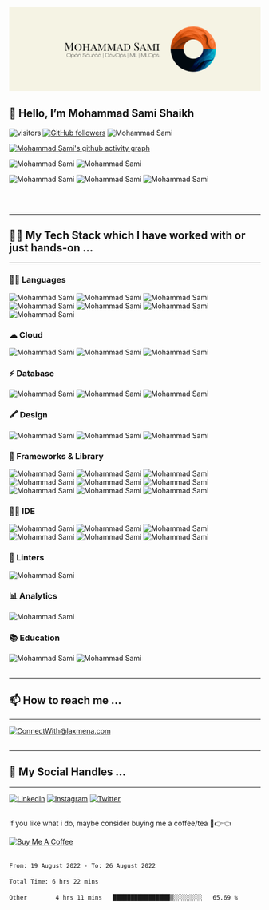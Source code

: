 ![Test Image 3](/assets/MohammadSami.png)

## 👋 Hello, I’m Mohammad Sami Shaikh

![visitors](https://visitor-badge.laobi.icu/badge?page_id=samishaikh6810.samishaikh6810) [![GitHub followers](https://img.shields.io/github/followers/samishaikh6810.svg?style=social&label=Follow)](https://github.com/samishaikh6810?tab=followers)
![Mohammad Sami](https://hits.seeyoufarm.com/api/count/incr/badge.svg?url=https%3A%2F%2Fgithub.com%2Fsamishaikh68101212%2Fhit-counter)

<!---
SamiShaikh6810/SamiShaikh6810 is a ✨ special ✨ repository because its `README.md` (this file) appears on your GitHub profile.
You can click the Preview link to take a look at your changes.
--->

<!-- Contribution Graph-->
[![Mohammad Sami's github activity graph](https://activity-graph.herokuapp.com/graph?username=samishaikh6810&theme=xcode&bg_color=0D1117&color=5BCDEC&line=5BCDEC&point=FFFFFF&hide_border=true)](https://github.com/samishaikh6810)

![Mohammad Sami](https://github-profile-summary-cards.vercel.app/api/cards/profile-details?username=samishaikh6810&theme=vue)
![Mohammad Sami](https://github-profile-trophy.vercel.app/?username=samishaikh6810)

![Mohammad Sami](https://github-readme-stats.vercel.app/api?username=samishaikh6810&show_icons=true&theme=dark&count_private=true&text_color=d3d3d3&icon_color=00E6FE&title_color=00E6FE)
![Mohammad Sami](https://github-readme-streak-stats.herokuapp.com/?user=samishaikh6810&theme=dark&theme=black-ice&stroke=0000)
![Mohammad Sami](https://github-readme-stats.vercel.app/api/top-langs/?username=samishaikh6810&layout=compact&theme=dark&langs_count=6&count_private=false&text_color=d3d3d3&title_color=00E6FE)

<!-- <p align="center">
<!-- <a href="https://github.com/SamiShaikh6810" title="Redirect's to Mohammad Sami's Github">
<img width="49%" src="https://github-readme-stats.vercel.app/api?username=samishaikh6810&show_icons=true&theme=dark&count_private=true&text_color=d3d3d3&icon_color=00E6FE&title_color=00E6FE" /></a> -->
  
<!-- <a href="https://github.com/SamiShaikh6810">
<img width="49%" title="Redirect's to Mohammad Sami Github" src="https://github-readme-streak-stats.herokuapp.com/?user=samishaikh6810&theme=dark&theme=black-ice&stroke=0000" /></a>

<a href ="https://github.com/SamiShaikh6810" title="Redirect's to Mohammad Sami's Github">
<img width="43%" src="https://github-readme-stats.vercel.app/api/top-langs/?username=samishaikh6810&layout=compact&theme=dark&langs_count=6&count_private=false&text_color=d3d3d3&title_color=00E6FE"/></a> --> 
<br/><br/>

***
## 👩‍💻 My Tech Stack which I have worked with or just hands-on ...
***

### 👩‍💻 Languages
![Mohammad Sami](https://img.shields.io/badge/C-00599C?style=for-the-badge&logo=c&logoColor=white)
![Mohammad Sami](https://img.shields.io/badge/C%2B%2B-00599C?style=for-the-badge&logo=c%2B%2B&logoColor=white)
![Mohammad Sami](https://img.shields.io/badge/CSS3-1572B6?style=for-the-badge&logo=css3&logoColor=white)
![Mohammad Sami](https://img.shields.io/badge/HTML5-E34F26?style=for-the-badge&logo=html5&logoColor=white)
![Mohammad Sami](https://img.shields.io/badge/JavaScript-323330?style=for-the-badge&logo=javascript&logoColor=F7DF1E)
![Mohammad Sami](https://img.shields.io/badge/json-5E5C5C?style=for-the-badge&logo=json&logoColor=white)
![Mohammad Sami](https://img.shields.io/badge/Python-FFD43B?style=for-the-badge&logo=python&logoColor=blue)

### ☁ Cloud
![Mohammad Sami](https://img.shields.io/badge/Amazon_AWS-FF9900?style=for-the-badge&logo=amazonaws&logoColor=white)
![Mohammad Sami](https://img.shields.io/badge/Google_Cloud-4285F4?style=for-the-badge&logo=google-cloud&logoColor=white)
![Mohammad Sami](https://img.shields.io/badge/Heroku-430098?style=for-the-badge&logo=heroku&logoColor=white)

### ⚡ Database
![Mohammad Sami](https://img.shields.io/badge/MySQL-005C84?style=for-the-badge&logo=mysql&logoColor=white)
![Mohammad Sami](https://img.shields.io/badge/MongoDB-4EA94B?style=for-the-badge&logo=mongodb&logoColor=white)
![Mohammad Sami](https://img.shields.io/badge/SQLite-07405E?style=for-the-badge&logo=sqlite&logoColor=white)

### 🖍 Design
![Mohammad Sami](https://img.shields.io/badge/Adobe%20Photoshop-31A8FF?style=for-the-badge&logo=Adobe%20Photoshop&logoColor=black)
![Mohammad Sami](https://img.shields.io/badge/Canva-%2300C4CC.svg?&style=for-the-badge&logo=Canva&logoColor=white)
![Mohammad Sami](https://img.shields.io/badge/Figma-F24E1E?style=for-the-badge&logo=figma&logoColor=white)

### 🚀 Frameworks & Library
![Mohammad Sami](https://img.shields.io/badge/Bootstrap-563D7C?style=for-the-badge&logo=bootstrap&logoColor=white)
![Mohammad Sami](https://img.shields.io/badge/Django-092E20?style=for-the-badge&logo=django&logoColor=green)
![Mohammad Sami](https://img.shields.io/badge/GitHub%20Pages-222222?style=for-the-badge&logo=GitHub%20Pages&logoColor=white)
![Mohammad Sami](https://img.shields.io/badge/Jupyter-F37626.svg?&style=for-the-badge&logo=Jupyter&logoColor=white)
![Mohammad Sami](https://img.shields.io/badge/npm-CB3837?style=for-the-badge&logo=npm&logoColor=white)
![Mohammad Sami](https://img.shields.io/badge/React-20232A?style=for-the-badge&logo=react&logoColor=61DAFB)
![Mohammad Sami](https://img.shields.io/badge/Sass-CC6699?style=for-the-badge&logo=sass&logoColor=white)
![Mohammad Sami](https://img.shields.io/badge/Tailwind_CSS-38B2AC?style=for-the-badge&logo=tailwind-css&logoColor=white)
![Mohammad Sami](https://img.shields.io/badge/Xampp-F37623?style=for-the-badge&logo=xampp&logoColor=white)

### 👩‍💻 IDE
![Mohammad Sami](https://img.shields.io/badge/Colab-F9AB00?style=for-the-badge&logo=googlecolab&color=525252)
![Mohammad Sami](https://img.shields.io/badge/Eclipse-2C2255?style=for-the-badge&logo=eclipse&logoColor=white)
![Mohammad Sami](https://img.shields.io/badge/IntelliJ_IDEA-000000.svg?style=for-the-badge&logo=intellij-idea&logoColor=white)
![Mohammad Sami](https://img.shields.io/badge/PyCharm-000000.svg?&style=for-the-badge&logo=PyCharm&logoColor=white)
![Mohammad Sami](https://img.shields.io/badge/sublime_text-%23575757.svg?&style=for-the-badge&logo=sublime-text&logoColor=important)
![Mohammad Sami](https://img.shields.io/badge/VSCode-0078D4?style=for-the-badge&logo=visual%20studio%20code&logoColor=white)

### 🧐 Linters
![Mohammad Sami](https://img.shields.io/badge/prettier-1A2C34?style=for-the-badge&logo=prettier&logoColor=F7BA3E)

### 📊 Analytics
![Mohammad Sami](https://img.shields.io/badge/WakaTime-000000?style=for-the-badge&logo=WakaTime&logoColor=white)

### 📚 Education
![Mohammad Sami](https://img.shields.io/badge/Coursera-0056D2?style=for-the-badge&logo=Coursera&logoColor=white)
![Mohammad Sami](https://img.shields.io/badge/Udemy-EC5252?style=for-the-badge&logo=Udemy&logoColor=white)
<br/><br/>

***
## 📫 How to reach me ...
***
<a href="mailto:mohammadsami@duck.com">![ConnectWith@laxmena.com](https://img.shields.io/badge/Gmail-D14836?style=for-the-badge&logo=gmail&logoColor=white)</a>
<br/><br/>

***
## 📱 My Social Handles ...
***

<a href="https://www.linkedin.com/in/1-from-ummah/">![LinkedIn](https://img.shields.io/badge/LinkedIn-0077B5?style=for-the-badge&logo=linkedin&logoColor=white)</a>
<a href="https://www.instagram.com/1_from_ummah/">![Instagram](https://img.shields.io/badge/Instagram-ea3991?style=for-the-badge&logo=instagram&logoColor=white)</a>
<a href="https://www.twitter.com/MSamiDev/">![Twitter](https://img.shields.io/badge/Twitter-3091f3?style=for-the-badge&logo=twitter&logoColor=white)</a>
<br/><br/>


if you like what i do, maybe consider buying me a coffee/tea 🥺👉👈

<a href="https://www.buymeacoffee.com/MohammadSami" target="_blank"><img src="https://cdn.buymeacoffee.com/buttons/v2/default-yellow.png" alt="Buy Me A Coffee" style="height: 60px !important;width: 217px !important;" ></a>
<br/><br/>

<!--START_SECTION:waka-->

```text
From: 19 August 2022 - To: 26 August 2022

Total Time: 6 hrs 22 mins

Other        4 hrs 11 mins   ████████████████▒░░░░░░░░   65.69 %
```

<!--END_SECTION:waka-->
